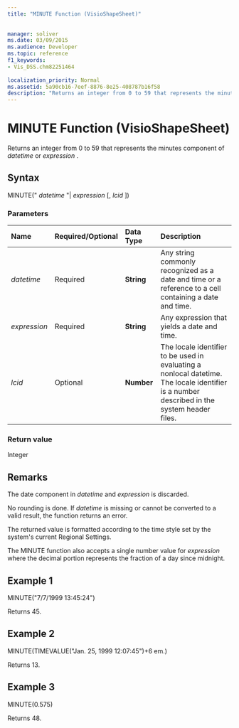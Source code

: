 ```yaml
---
title: "MINUTE Function (VisioShapeSheet)"
 
 
manager: soliver
ms.date: 03/09/2015
ms.audience: Developer
ms.topic: reference
f1_keywords:
- Vis_DSS.chm82251464
 
localization_priority: Normal
ms.assetid: 5a90cb16-7eef-8876-8e25-408787b16f58
description: "Returns an integer from 0 to 59 that represents the minutes component of datetime or expression ."
---
```


# MINUTE Function (VisioShapeSheet)

Returns an integer from 0 to 59 that represents the minutes component of  *datetime*  or  *expression*  . 
  
## Syntax

MINUTE(" *datetime*  "|  *expression*  [,  *lcid*  ]) 
  
### Parameters

|**Name**|**Required/Optional**|**Data Type**|**Description**|
|:-----|:-----|:-----|:-----|
| _datetime_ <br/> |Required  <br/> |**String** <br/> |Any string commonly recognized as a date and time or a reference to a cell containing a date and time.  <br/> |
| _expression_ <br/> |Required  <br/> |**String** <br/> | Any expression that yields a date and time.  <br/> |
| _lcid_ <br/> |Optional  <br/> |**Number** <br/> |The locale identifier to be used in evaluating a nonlocal datetime. The locale identifier is a number described in the system header files.  <br/> |
   
### Return value

Integer
  
## Remarks

The date component in  _datetime_ and  _expression_ is discarded. 
  
No rounding is done. If  _datetime_ is missing or cannot be converted to a valid result, the function returns an error. 
  
The returned value is formatted according to the time style set by the system's current Regional Settings.
  
The MINUTE function also accepts a single number value for  _expression_ where the decimal portion represents the fraction of a day since midnight. 
  
## Example 1

MINUTE("7/7/1999 13:45:24")
  
Returns 45.
  
## Example 2

MINUTE(TIMEVALUE("Jan. 25, 1999 12:07:45")+6 em.)
  
Returns 13.
  
## Example 3

MINUTE(0.575)
  
Returns 48.
  


